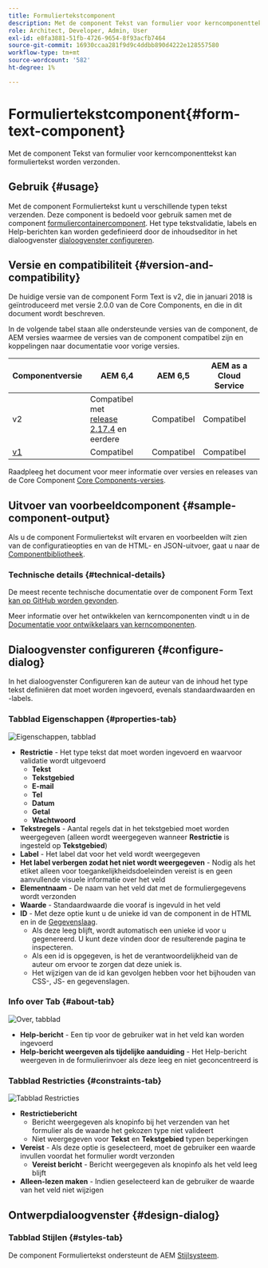 ```yaml
---
title: Formuliertekstcomponent
description: Met de component Tekst van formulier voor kerncomponenttekst kan formuliertekst worden verzonden.
role: Architect, Developer, Admin, User
exl-id: e8fa3881-51fb-4726-9654-8f93acfb7464
source-git-commit: 16930ccaa281f9d9c4ddbb890d4222e128557580
workflow-type: tm+mt
source-wordcount: '582'
ht-degree: 1%

---
```


# Formuliertekstcomponent{#form-text-component}

Met de component Tekst van formulier voor kerncomponenttekst kan formuliertekst worden verzonden.

## Gebruik {#usage}

Met de component Formuliertekst kunt u verschillende typen tekst verzenden. Deze component is bedoeld voor gebruik samen met de component [formuliercontainercomponent](form-container.md). Het type tekstvalidatie, labels en Help-berichten kan worden gedefinieerd door de inhoudseditor in het dialoogvenster [dialoogvenster configureren](#configure-dialog).

## Versie en compatibiliteit {#version-and-compatibility}

De huidige versie van de component Form Text is v2, die in januari 2018 is geïntroduceerd met versie 2.0.0 van de Core Components, en die in dit document wordt beschreven.

In de volgende tabel staan alle ondersteunde versies van de component, de AEM versies waarmee de versies van de component compatibel zijn en koppelingen naar documentatie voor vorige versies.

| Componentversie | AEM 6,4 | AEM 6,5 | AEM as a Cloud Service |
|--- |--- |--- |---|
| v2 | Compatibel met<br>[release 2.17.4](/help/versions.md) en eerdere | Compatibel | Compatibel |
| [v1](/help/components/v1/form-text-v1.md) | Compatibel | Compatibel | Compatibel |

Raadpleeg het document voor meer informatie over versies en releases van de Core Component [Core Components-versies](/help/versions.md).

## Uitvoer van voorbeeldcomponent {#sample-component-output}

Als u de component Formuliertekst wilt ervaren en voorbeelden wilt zien van de configuratieopties en van de HTML- en JSON-uitvoer, gaat u naar de [Componentbibliotheek](https://adobe.com/go/aem_cmp_library_form_text).

### Technische details {#technical-details}

De meest recente technische documentatie over de component Form Text [kan op GitHub worden gevonden](https://adobe.com/go/aem_cmp_tech_form_text_v2).

Meer informatie over het ontwikkelen van kerncomponenten vindt u in de [Documentatie voor ontwikkelaars van kerncomponenten](/help/developing/overview.md).

## Dialoogvenster configureren {#configure-dialog}

In het dialoogvenster Configureren kan de auteur van de inhoud het type tekst definiëren dat moet worden ingevoerd, evenals standaardwaarden en -labels.

### Tabblad Eigenschappen {#properties-tab}

![Eigenschappen, tabblad](/help/assets/form-text-edit-properties.png)

* **Restrictie** - Het type tekst dat moet worden ingevoerd en waarvoor validatie wordt uitgevoerd
   * **Tekst**
   * **Tekstgebied**
   * **E-mail**
   * **Tel**
   * **Datum**
   * **Getal**
   * **Wachtwoord**
* **Tekstregels** - Aantal regels dat in het tekstgebied moet worden weergegeven (alleen wordt weergegeven wanneer **Restrictie** is ingesteld op **Tekstgebied**)
* **Label** - Het label dat voor het veld wordt weergegeven
* **Het label verbergen zodat het niet wordt weergegeven** - Nodig als het etiket alleen voor toegankelijkheidsdoeleinden vereist is en geen aanvullende visuele informatie over het veld
* **Elementnaam** - De naam van het veld dat met de formuliergegevens wordt verzonden
* **Waarde** - Standaardwaarde die vooraf is ingevuld in het veld
* **ID** - Met deze optie kunt u de unieke id van de component in de HTML en in de [Gegevenslaag](/help/developing/data-layer/overview.md).
   * Als deze leeg blijft, wordt automatisch een unieke id voor u gegenereerd. U kunt deze vinden door de resulterende pagina te inspecteren.
   * Als een id is opgegeven, is het de verantwoordelijkheid van de auteur om ervoor te zorgen dat deze uniek is.
   * Het wijzigen van de id kan gevolgen hebben voor het bijhouden van CSS-, JS- en gegevenslagen.

### Info over Tab {#about-tab}

![Over, tabblad](/help/assets/form-text-edit-about.png)

* **Help-bericht** - Een tip voor de gebruiker wat in het veld kan worden ingevoerd
* **Help-bericht weergeven als tijdelijke aanduiding** - Het Help-bericht weergeven in de formulierinvoer als deze leeg en niet geconcentreerd is

### Tabblad Restricties {#constraints-tab}

![Tabblad Restricties](/help/assets/form-text-edit-constraints.png)

* **Restrictiebericht**
   * Bericht weergegeven als knopinfo bij het verzenden van het formulier als de waarde het gekozen type niet valideert
   * Niet weergegeven voor **Tekst** en **Tekstgebied** typen beperkingen
* **Vereist** - Als deze optie is geselecteerd, moet de gebruiker een waarde invullen voordat het formulier wordt verzonden
   * **Vereist bericht** - Bericht weergegeven als knopinfo als het veld leeg blijft
* **Alleen-lezen maken** - Indien geselecteerd kan de gebruiker de waarde van het veld niet wijzigen

## Ontwerpdialoogvenster {#design-dialog}

### Tabblad Stijlen {#styles-tab}

De component Formuliertekst ondersteunt de AEM [Stijlsysteem](/help/get-started/authoring.md#component-styling).
